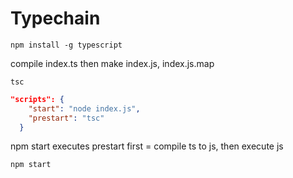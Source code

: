# Typechain

```
npm install -g typescript
```
compile index.ts then make index.js, index.js.map 
```
tsc
```

```json
"scripts": {
    "start": "node index.js",
    "prestart": "tsc"
  }
```
npm start executes prestart first = compile ts to js, then execute js
```
npm start
```